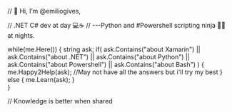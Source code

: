 // 👋 Hi, I’m @emiliogives,

// .NET C# dev at day 💻☕ 
// ---Python and #Powershell scripting ninja 🥷🌃 at nights. 

while(me.Here())
{
  string ask;
  if(
    ask.Contains("about Xamarin") ||
    ask.Contains("about .NET") || 
    ask.Contains("about Python") ||
    ask.Contains("about Powershell") ||
    ask.Contains("about Bash")
    )
    {
      me.Happy2Help(ask); //May not have all the answers but i'll try my best
    }
  else
  {
    me.Learn(ask);
  }   
} 

// Knowledge is better when shared
